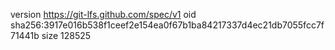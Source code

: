 version https://git-lfs.github.com/spec/v1
oid sha256:3917e016b538f1ceef2e154ea0f67b1ba84217337d4ec21db7055fcc7f71441b
size 128525
